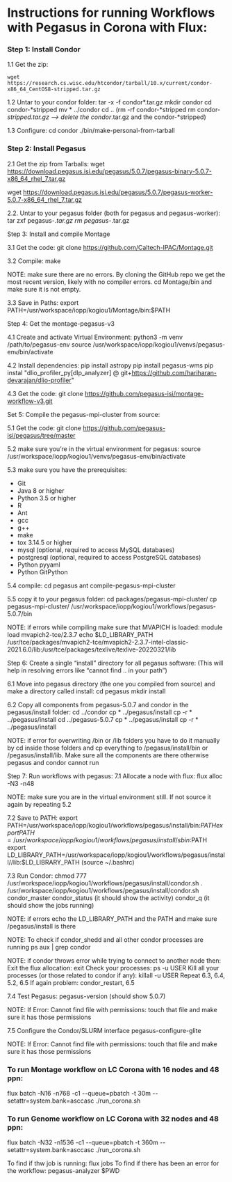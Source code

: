 # Instructions for running Workflows with Pegasus in Corona with Flux:

### Step 1: Install Condor

1.1 Get the zip:
```
wget https://research.cs.wisc.edu/htcondor/tarball/10.x/current/condor-x86_64_CentOS8-stripped.tar.gz
```

1.2 Untar to your condor folder:
tar -x -f condor*.tar.gz
mkdir condor
cd condor-*stripped
mv * ../condor
cd ..
(rm -rf condor-*stripped 
rm condor-*stripped.tar.gz —> delete the condor*.tar.gz and the condor-*stripped)

1.3 Configure:
cd condor
./bin/make-personal-from-tarball

### Step 2: Install Pegasus

2.1 Get the zip from Tarballs:
wget https://download.pegasus.isi.edu/pegasus/5.0.7/pegasus-binary-5.0.7-x86_64_rhel_7.tar.gz 

wget https://download.pegasus.isi.edu/pegasus/5.0.7/pegasus-worker-5.0.7-x86_64_rhel_7.tar.gz

2.2. Untar to your pegasus folder (both for pegasus and pegasus-worker):
tar zxf pegasus-*.tar.gz
rm pegasus-*.tar.gz

Step 3:  Install and compile Montage

3.1 Get the code:
git clone https://github.com/Caltech-IPAC/Montage.git

3.2 Compile:
make

NOTE: make sure there are no errors. By cloning the GitHub repo we get the most recent version, likely with no compiler errors. 
cd Montage/bin and make sure it is not empty.

3.3 Save in Paths:
export PATH=/usr/workspace/iopp/kogiou1/Montage/bin:$PATH

Step 4: Get the montage-pegasus-v3

4.1 Create and activate Virtual Environment:
python3 -m venv /path/to/pegasus-env
source /usr/workspace/iopp/kogiou1/venvs/pegasus-env/bin/activate

4.2 Install dependencies:
pip install astropy
pip install pegasus-wms
pip instal "dlio_profiler_py[dlp_analyzer] @ git+https://github.com/hariharan-devarajan/dlio-profiler"

4.3 Get the code:
git clone https://github.com/pegasus-isi/montage-workflow-v3.git

Set 5: Compile the pegasus-mpi-cluster from source:

5.1 Get the code:
git clone https://github.com/pegasus-isi/pegasus/tree/master

5.2 make sure you’re in the virtual environment for pegasus:
source /usr/workspace/iopp/kogiou1/venvs/pegasus-env/bin/activate

5.3 make sure you have the prerequisites:
* Git
* Java 8 or higher
* Python 3.5 or higher
* R
* Ant
* gcc
* g++
* make
* tox 3.14.5 or higher
* mysql (optional, required to access MySQL databases)
* postgresql (optional, required to access PostgreSQL databases)
* Python pyyaml
* Python GitPython

5.4 compile:
cd pegasus
ant compile-pegasus-mpi-cluster

5.5 copy it to your pegasus folder:
cd packages/pegasus-mpi-cluster/
cp pegasus-mpi-cluster/ /usr/workspace/iopp/kogiou1/workflows/pegasus-5.0.7/bin

NOTE: if errors while compiling make sure that MVAPICH is loaded:
module load mvapich2-tce/2.3.7
echo $LD_LIBRARY_PATH
/usr/tce/packages/mvapich2-tce/mvapich2-2.3.7-intel-classic-2021.6.0/lib:/usr/tce/packages/texlive/texlive-20220321/lib

Step 6: Create a single “install” directory for all pegasus software:
(This will help in resolving errors like “cannot find .. in your path”)

6.1 Move into pegasus directory (the one you compiled from source) and make a directory called install:
cd pegasus
mkdir install

6.2 Copy all components from pegasus-5.0.7 and condor in the pegasus/install folder:
cd ../condor 
cp * ../pegasus/install
cp -r *  ../pegasus/install
cd ../pegasus-5.0.7
cp * ../pegasus/install
cp -r *  ../pegasus/install

NOTE: if error for overwriting /bin or /lib folders you have to do it manually by cd inside those folders and cp everything to /pegasus/install/bin or 
/pegasus/install/lib. Make sure all the components are there otherwise pegasus and condor cannot run

Step 7: Run workflows with pegasus:
7.1 Allocate a node with flux:
flux alloc -N3 -n48

NOTE: make sure you are in the virtual environment still. If not source it again by repeating 5.2

7.2 Save to PATH:
export PATH=/usr/workspace/iopp/kogiou1/workflows/pegasus/install/bin:$PATH
export PATH=/usr/workspace/iopp/kogiou1/workflows/pegasus/install/sbin:$PATH
export LD_LIBRARY_PATH=/usr/workspace/iopp/kogiou1/workflows/pegasus/install//lib:$LD_LIBRARY_PATH
(source ~/.bashrc)

7.3 Run Condor:
chmod 777 /usr/workspace/iopp/kogiou1/workflows/pegasus/install/condor.sh
. /usr/workspace/iopp/kogiou1/workflows/pegasus/install/condor.sh
condor_master
condor_status (it should show the activity)
condor_q (it should show the jobs running)

NOTE: if errors echo the LD_LIBRARY_PATH and the PATH and make sure /pegasus/install is there

NOTE: To check if condor_shedd and all other condor processes are running
ps aux | grep condor

NOTE: if condor throws error while trying to connect to another node then:
Exit the flux allocation: exit
Check your processes: ps -u USER
Kill all your processes (or those related to condor if any): killall -u USER
Repeat 6.3, 6.4, 5.2, 6.5
If again problem: condor_restart, 6.5

7.4 Test Pegasus:
pegasus-version (should show 5.0.7)

NOTE: If Error: Cannot find file with permissions: touch that file and make sure it has those permissions

7.5 Configure the Condor/SLURM interface
pegasus-configure-glite

NOTE: If Error: Cannot find file with permissions: touch that file and make sure it has those permissions

### To run Montage workflow on LC Corona with 16 nodes and 48 ppn:

flux batch -N16 -n768 -c1 --queue=pbatch -t 30m --setattr=system.bank=asccasc ./run_corona.sh

### To run Genome workflow on LC Corona with 32 nodes and 48 ppn:

flux batch -N32 -n1536 -c1 --queue=pbatch -t 360m --setattr=system.bank=asccasc ./run_corona.sh

To find if thw job is running: flux jobs
To find if there has been an error for the workflow: pegasus-analyzer $PWD
